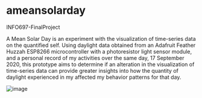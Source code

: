 # ameansolarday

INFO697-FinalProject

A Mean Solar Day is an experiment with the visualization of time-series data on the quantified self. Using daylight data obtained from an Adafruit Feather Huzzah ESP8266 microcontroller with a photoresistor light sensor module, and a personal record of my activities over the same day, 17 September 2020, this prototype aims to determine if an alteration in the visualization of time-series data can provide greater insights into how the quantity of daylight experienced in my affected my behavior patterns for that day.

![image](https://user-images.githubusercontent.com/22225095/102078006-2ea92780-3dd8-11eb-9e67-152f1c696fa8.png)
